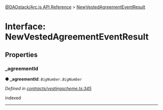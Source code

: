 [@DAOstack/Arc.js API Reference](../README.md) > [NewVestedAgreementEventResult](../interfaces/newvestedagreementeventresult.md)



# Interface: NewVestedAgreementEventResult


## Properties
<a id="_agreementid"></a>

###  _agreementId

**●  _agreementId**:  *`BigNumber.BigNumber`* 

*Defined in [contracts/vestingscheme.ts:345](https://github.com/daostack/arc.js/blob/0fff6d4/lib/contracts/vestingscheme.ts#L345)*



indexed




___


